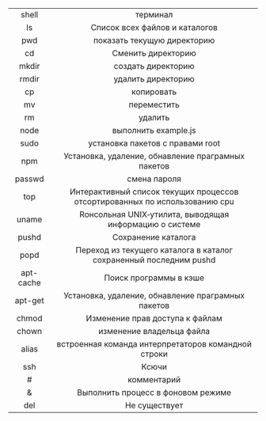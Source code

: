 |                                                             |                                   |
|:-------------------------------------------------------------:|:----------------------------------:|
 shell |терминал|
 ls |Список всех файлов и каталогов|
 pwd |показать текущую директорию|
 cd |Сменить директорию|
 mkdir |создать директорию|
 rmdir |удалить директорию|
 cp |копировать|
 mv |переместить|
 rm |удалить|
 node |выполнить example.js|
 sudo |установка пакетов с правами root|
 npm |Установка, удаление, обнавление праграмных пакетов|
 passwd |смена пароля| 
 top       |Интерактивный список текущих процессов отсортированных по использованию cpu|
 uname     |Rонсольная UNIX‐утилита, выводящая информацию о системе|
 pushd |Сохранение каталога|
 popd |Переход из текущего каталога в каталог сохраненный последним pushd| 
 apt-cache |Поиск программы в кэше|
 apt-get |Установка, удаление, обнавление праграмных пакетов|
 chmod |Изменение прав доступа к файлам|
 chown |изменение владельца файла|
 alias |встроенная команда интерпретаторов командной строки|
 ssh |Ксючи|
 # |комментарий|
 & |Выполнить процесс в фоновом режиме|
 del |Не существует|
